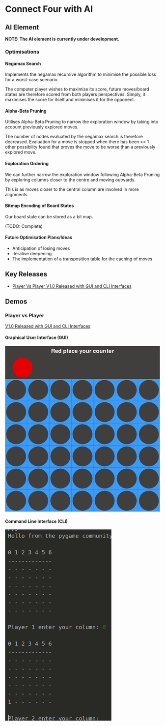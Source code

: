 # Connect Four with AI

## AI Element
**NOTE: The AI element is currently under development.**

### Optimisations

#### Negamax Search
Implements the negamax recursive algorithm to minimise the possible loss for a worst-case scenario.

The computer player wishes to maximise its score, future moves/board states are therefore scored from both players perspectives. Simply, it maximises the score for itself and minimises it for the opponent.

#### Alpha-Beta Pruning
Utilises Alpha-Beta Pruning to narrow the exploration window by taking into account previously explored moves.

The number of nodes evaluated by the negamax search is therefore decreased. Evaluation for a move is stopped when there has been >= 1 other possibility found that proves the move to be worse than a previously explored move.

#### Exploration Ordering
We can further narrow the exploration window following Alpha-Beta Pruning by exploring columns closer to the centre and moving outwards. 

This is as moves closer to the central column are involved in more alignments.

#### Bitmap Encoding of Board States
Our board state can be stored as a bit map. 

(TODO: Complete)

#### Future Optimisation Plans/Ideas
* Anticipation of losing moves
* Iterative deepening
* The implementation of a transposition table for the caching of moves

## Key Releases
* [Player Vs Player V1.0 Released with GUI and CLI Interfaces](https://github.com/maw101/ConnectFourAI/releases/tag/PvP-V1.0)

## Demos
### Player vs Player
[V1.0 Released with GUI and CLI Interfaces](https://github.com/maw101/ConnectFourAI/releases/tag/PvP-V1.0)
#### Graphical User Interface (GUI)
![](demo_gifs/player_vs_player_gui_demo.gif)

#### Command Line Interface (CLI)
![](demo_gifs/player_vs_player_cli_demo.gif)
